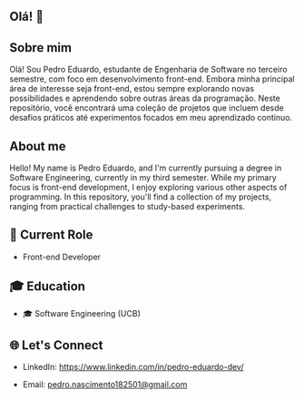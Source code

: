 ## Olá! 👋


## Sobre mim
Olá! Sou Pedro Eduardo, estudante de Engenharia de Software no terceiro semestre, com foco em desenvolvimento front-end. Embora minha principal área de interesse seja front-end, estou sempre explorando novas possibilidades e aprendendo sobre outras áreas da programação. Neste repositório, você encontrará uma coleção de projetos que incluem desde desafios práticos até experimentos focados em meu aprendizado contínuo.

## About me
Hello! My name is Pedro Eduardo, and I'm currently pursuing a degree in Software Engineering, currently in my third semester. While my primary focus is front-end development, I enjoy exploring various other aspects of programming. In this repository, you'll find a collection of my projects, ranging from practical challenges to study-based experiments.

## 🎯 Current Role
- Front-end Developer

## 🎓 Education
- 🎓 Software Engineering (UCB)

## 🌐 Let's Connect
- LinkedIn: https://www.linkedin.com/in/pedro-eduardo-dev/

- Email: pedro.nascimento182501@gmail.com
